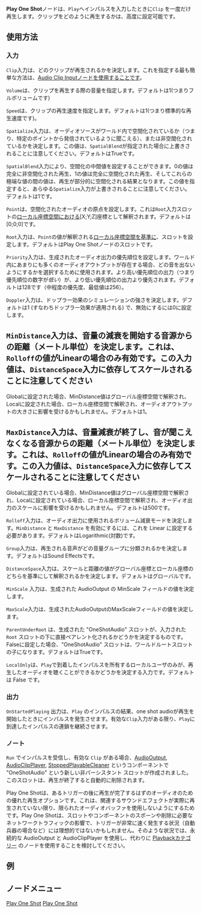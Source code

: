<languages></languages>

**Play One Shot**ノードは、`Play`へインパルスを入力したときに`Clip`
を一度だけ再生します。クリップをどのように再生するかは、高度に設定可能です。

## 使用方法

### 入力

`Clip`入力は、どのクリップが再生されるかを決定します。これを指定する最も簡単な方法は、[Audio
Clip
Inputノードを使用することです](Audio_Clip_Input_(Protoflux_node)/ja "wikilink")。

`Volume`は、クリップを再生する際の音量を指定します。デフォルトは1(つまりフルボリュームです)

`Speed`は、クリップの再生速度を指定します。デフォルトは1(つまり標準的な再生速度です)。

`Spatialize`入力は、オーディオソースがワールド内で空間化されているか（つまり、特定のポイントから発信されているように聞こえる）、または非空間化されているかを決定します。この値は、`SpatialBlend`が指定された場合に上書きされることに注意してください。デフォルトはTrueです。

`SpatialBlend`入力により、空間化の中間値を設定することができます。0の値は完全に非空間化された再生、1の値は完全に空間化された再生、そしてこれらの極端な値の間の値は、再生が部分的に空間化される結果となります。この値を指定すると、あらゆる`Spatialize`入力が上書きされることに注意してください。デフォルトは1です。

`Point`は、空間化されたオーディオの原点を設定します。これは`Root`入力スロットの[ローカル座標空間における](Coordinate_spaces/ja#.E3.82.B0.E3.83.AD.E3.83.BC.E3.83.90.E3.83.AB.E3.81.A8.E3.83.AD.E3.83.BC.E3.82.AB.E3.83.AB "wikilink")\[X;Y;Z\]座標として解釈されます。デフォルトは\[0;0;0\]です。

`Root`入力は、`Point`の値が解釈される[ローカル座標空間を基準に](Coordinate_spaces/ja#.E3.82.B0.E3.83.AD.E3.83.BC.E3.83.90.E3.83.AB.E3.81.A8.E3.83.AD.E3.83.BC.E3.82.AB.E3.83.AB "wikilink")、スロットを設定します。デフォルトはPlay
One Shotノードのスロットです。

`Priority`入力は、生成されたオーディオ出力の優先順位を設定します。ワールド内にあまりにも多くのオーディオアウトプットが存在する場合、どの音を出ないようにするかを選択するために使用されます。より高い優先順位の出力（つまり優先順位の数字が*低い*）が、より低い優先順位の出力より優先されます。デフォルトは128です（中程度の優先度、最低値は256）。

`Doppler`入力は、ドップラー効果のシミュレーションの強さを決定します。デフォルトは1
(すなわちドップラー効果が適用される) で、無効にするには0に設定します。

`MinDistance`入力は、音量の減衰を開始する音源からの距離（メートル単位）を決定します。これは、`Rolloff`の値がLinearの場合のみ有効です。この入力値は、`DistanceSpace`入力に依存してスケールされることに注意してください
-
Globalに設定された場合、MinDistance値はグローバル座標空間で解釈され、Localに設定された場合、ローカル座標空間で解釈され、オーディオアウトプットの大きさに影響を受けるかもしれません。デフォルトは1。

`MaxDistance`入力は、音量減衰が終了し、音が聞こえなくなる音源からの距離（メートル単位）を決定します。これは、`Rolloff`の値がLinearの場合のみ有効です。この入力値は、`DistanceSpace`入力に依存してスケールされることに注意してください
-
Globalに設定されている場合、MinDistance値はグローバル座標空間で解釈され、Localに設定されている場合、ローカル座標空間で解釈され、オーディオ出力のスケールに影響を受けるかもしれません。デフォルトは500です。

`Rolloff`入力は、オーディオ出力に使用されるボリューム減衰モードを決定します。`MinDistance`
と `MaxDistance` を有効にするには、これを Linear
に設定する必要があります。デフォルトはLogarithmic(対数)です。

`Group`入力は、再生される音声がどの音量グループに分類されるかを決定します。デフォルトはSound
Effectsです。

`DistanceSpace`入力は、スケールと距離の値がグローバル座標とローカル座標のどちらを基準にして解釈されるかを決定します。デフォルトはグローバルです。

`MinScale` 入力は、生成された AudioOutput の MinScale
フィールドの値を決定します。

`MaxScale`入力は、生成されたAudioOutputのMaxScaleフィールドの値を決定します。

`ParentUnderRoot` は、生成された "OneShotAudio" スロットが、入力された
`Root`
スロットの下に直接ペアレント化されるかどうかを決定するものです。Falseに設定した場合、"OneShotAudio"
スロットは、ワールドルートスロットの子になります。デフォルトはTrueです。

`LocalOnly`は、`Play`で到着したインパルスを所有するローカルユーザのみが、再生したオーディオを聴くことができるかどうかを決定する入力です。デフォルトは
False です。

### 出力

`OnStartedPlaying` 出力は、`Play` のインパルスの結果、one shot
audioが再生を開始したときにインパルスを発生させます。有効な`Clip`入力がある限り、`Play`に到達したインパルスの連鎖を継続させます。

### ノート

`Run` でインパルスを受信し、有効な `Clip`
がある場合、[AudioOutput](AudioOutput_(Component) "wikilink"),
[AudioClipPlayer](AudioClipPlayer_(Component) "wikilink"),
[StoppedPlayableCleaner](StoppedPlayableCleaner_(Component) "wikilink")
というコンポーネントで "OneShotAudio" という新しい非パーシスタント
スロットが作成されました。このスロットは、再生が終了すると自動的に削除されます。

Play One
Shotは、あるトリガーの後に再生が完了するはずのオーディオのための優れた再生オプションです。これは、関連するサウンドエフェクトが実際に再生されていない限り、限られたオーディオバッファを使用しないようにするためです。Play
One
Shotは、スロットやコンポーネントのスポーンや削除に必要なネットワークトラフィックの影響で、トリガーが非常に速く発生する状況（自動兵器の場合など）には理想的ではないかもしれません。そのような状況では、永続的な
AudioOutput と AudioClipPlayer を使用し、代わりに
[Playbackカテゴリー](:Category:Protoflux:Playback/ja "wikilink")
のノードを使用することを検討してください。

## 例

## ノードメニュー

[Play One Shot](Category:Protoflux{{#translation:}} "wikilink") [Play
One Shot](Category:Protoflux:Audio{{#translation:}} "wikilink")